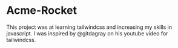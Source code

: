 # Acme-Rocket

This project was at learning tailwindcss and increasing my skills in javascript.
I was inspired by @gitdagray on his youtube video for tailwindcss.
